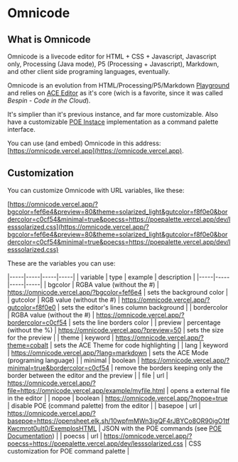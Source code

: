 # Omnicode

## What is Omnicode

Omnicode is a livecode editor for HTML + CSS + Javascript, Javascript only, Processing (Java mode), P5 (Processing + Javascript), Markdown, and other client side programing languages, eventually.

Omnicode is an evolution from HTML/Processing/P5/Markdown [Playground](https://github.com/ranoya/Playground) and relies on [ACE Editor](https://ace.c9.io/) as it's core (wich is a favorite, since it was called _Bespin - Code in the Cloud_).

It's simplier than it's previous instance, and far more customizable. Also have a customizable [POE Instace](https://github.com/ranoya/poepalette) implementation as a command palette interface.

You can use (and embed) Omnicode in this address: [https://omnicode.vercel.app](https://omnicode.vercel.app).

## Customization

You can customize Omnicode with URL variables, like these:

[https://omnicode.vercel.app/?bgcolor=fef6e4&preview=80&theme=solarized_light&gutcolor=f8f0e0&bordercolor=c0cf54&minimal=true&poecss=https://poepalette.vercel.app/dev/lesssolarized.css](https://omnicode.vercel.app/?bgcolor=fef6e4&preview=80&theme=solarized_light&gutcolor=f8f0e0&bordercolor=c0cf54&minimal=true&poecss=https://poepalette.vercel.app/dev/lesssolarized.css)

These are the variables you can use:

|-----|-----|-----|-----|
| variable | type | example | description |
|-----|-----|-----|-----|
| bgcolor | RGBA value (without the #) | https://omnicode.vercel.app/?bgcolor=fef6e4 | sets the background color |
| gutcolor | RGB value (without the #) | https://omnicode.vercel.app/?gutcolor=f8f0e0 | sets the editor's lines column background |
| bordercolor | RGBA value (without the #) | https://omnicode.vercel.app/?bordercolor=c0cf54 | sets the line borders color |
| preview | percentage (without the %) | https://omnicode.vercel.app/?preview=50 | sets the size for the preview |
| theme | keyword | https://omnicode.vercel.app/?theme=cobalt | sets the ACE Theme for code highlighting |
| lang | keyword | https://omnicode.vercel.app/?lang=markdown | sets the ACE Mode (programing language) |
| minimal | boolean | https://omnicode.vercel.app/?minimal=true&bordercolor=c0cf54 | remove the borders keeping only the border between the editor and the preview |
| file | url | https://omnicode.vercel.app/?file=https://omnicode.vercel.app/example/myfile.html | opens a external file in the editor |
| nopoe | boolean | https://omnicode.vercel.app/?nopoe=true | disable POE (command palette) from the editor |
| basepoe | url | https://omnicode.vercel.app/?basepoe=https://opensheet.elk.sh/10wpfmMWn3igQF4rJBYCo8OR90igO1tfKwcmrot0ult0/ExemplosHTML | JSON with the POE commands (see [POE Documentation](https://github.com/ranoya/poepalette)) |
| poecss | url | https://omnicode.vercel.app/?poecss=https://poepalette.vercel.app/dev/lesssolarized.css | CSS customization for POE command palette |
